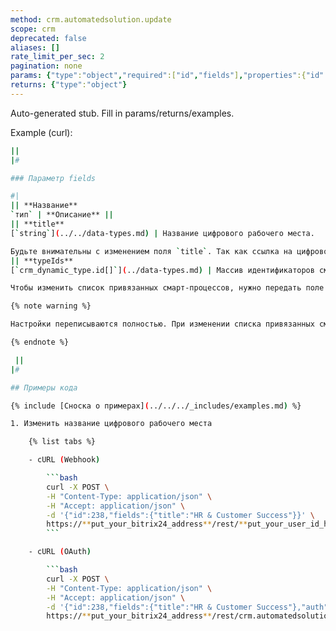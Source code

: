 ```yaml
---
method: crm.automatedsolution.update
scope: crm
deprecated: false
aliases: []
rate_limit_per_sec: 2
pagination: none
params: {"type":"object","required":["id","fields"],"properties":{"id":{"type":"integer"},"fields":{"type":"object"}}}
returns: {"type":"object"}
---
```


Auto-generated stub. Fill in params/returns/examples.

Example (curl):

```bash
||
|#

### Параметр fields

#|
|| **Название**
`тип` | **Описание** ||
|| **title**
[`string`](../../data-types.md) | Название цифрового рабочего места.

Будьте внимательны с изменением поля `title`. Так как ссылка на цифровое рабочее место строится на основании названия, при его изменении изменится и ссылка на цифровое рабочее место ||
|| **typeIds**
[`crm_dynamic_type.id[]`](../data-types.md) | Массив идентификаторов смарт-процессов, которые нужно привязать к этому рабочему месту.

Чтобы изменить список привязанных смарт-процессов, нужно передать поле `typeIds` с желаемым набором смарт-процессов.

{% note warning %}

Настройки переписываются полностью. При изменении списка привязанных смарт-процессов, надо передавать набор `typeIds` целиком, либо опустить ключ `typeIds` вообще 

{% endnote %}

 ||
|#

## Примеры кода

{% include [Сноска о примерах](../../../_includes/examples.md) %}

1. Изменить название цифрового рабочего места

    {% list tabs %}

    - cURL (Webhook)

        ```bash
        curl -X POST \
        -H "Content-Type: application/json" \
        -H "Accept: application/json" \
        -d '{"id":238,"fields":{"title":"HR & Customer Success"}}' \
        https://**put_your_bitrix24_address**/rest/**put_your_user_id_here**/**put_your_webhook_here**/crm.automatedsolution.update
        ```

    - cURL (OAuth)

        ```bash
        curl -X POST \
        -H "Content-Type: application/json" \
        -H "Accept: application/json" \
        -d '{"id":238,"fields":{"title":"HR & Customer Success"},"auth":"**put_access_token_here**"}' \
        https://**put_your_bitrix24_address**/rest/crm.automatedsolution.update
```

